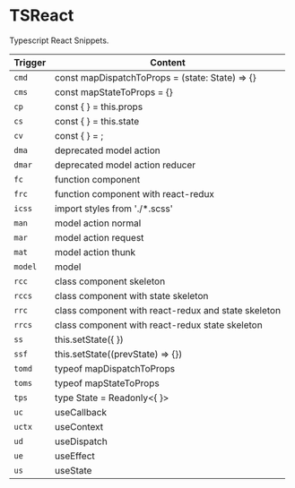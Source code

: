 # TSReact

Typescript React Snippets.

| Trigger | Content |
| ------- | ------- |
| `cmd`   | const mapDispatchToProps = (state: State) => {} |
| `cms`   | const mapStateToProps = {} |
| `cp`    | const {  } = this.props |
| `cs`    | const {  } = this.state |
| `cv`    | const {  } = ; |
| `dma`   | deprecated model action |
| `dmar`  | deprecated model action reducer |
| `fc`    | function component |
| `frc`   | function component with react-redux |
| `icss`  | import styles from './*.scss' |
| `man`   | model action normal |
| `mar`   | model action request |
| `mat`   | model action thunk |
| `model` | model |
| `rcc`   | class component skeleton |
| `rccs`  | class component with state skeleton |
| `rrc`   | class component with react-redux and state skeleton |
| `rrcs`  | class component with react-redux state skeleton |
| `ss`    | this.setState({  }) |
| `ssf`   | this.setState((prevState) => {}) |
| `tomd`  | typeof mapDispatchToProps |
| `toms`  | typeof mapStateToProps |
| `tps`   | type State = Readonly<{ }> |
| `uc`    | useCallback |
| `uctx`  | useContext |
| `ud`    | useDispatch |
| `ue`    | useEffect |
| `us`    | useState |
